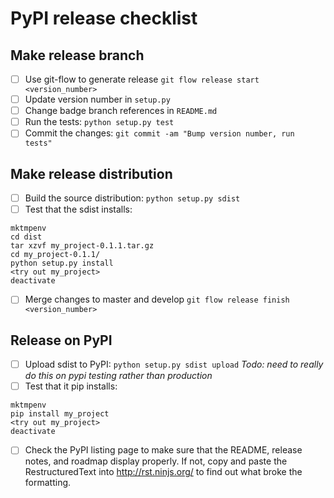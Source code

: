 # PyPI release checklist

## Make release branch

- [ ] Use git-flow to generate release `git flow release start <version_number>`
- [ ] Update version number in `setup.py`
- [ ] Change badge branch references in `README.md` 
- [ ] Run the tests: `python setup.py test`
- [ ] Commit the changes: `git commit -am "Bump version number, run tests"`

## Make release distribution

- [ ] Build the source distribution: `python setup.py sdist`
- [ ] Test that the sdist installs:
```
mktmpenv
cd dist
tar xzvf my_project-0.1.1.tar.gz
cd my_project-0.1.1/
python setup.py install
<try out my_project>
deactivate
```
- [ ] Merge changes to master and develop `git flow release finish <version_number>`

## Release on PyPI

- [ ] Upload sdist to PyPI: `python setup.py sdist upload` _Todo: need to really do this on pypi testing rather than production_
- [ ] Test that it pip installs:
```
mktmpenv
pip install my_project
<try out my_project>
deactivate
```
- [ ] Check the PyPI listing page to make sure that the README, release notes, and roadmap display properly. If not, copy and paste the RestructuredText into http://rst.ninjs.org/ to find out what broke the formatting.
